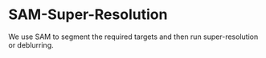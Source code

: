 # SAM-Super-Resolution
We use SAM to segment the required targets and then run super-resolution or deblurring.

